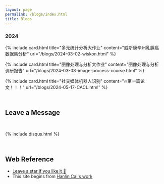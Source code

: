 ```yaml
---
layout: page
permalink: /blogs/index.html
title: Blogs
---
```



### 2024

{% include card.html title="多元统计分析大作业" content="威斯康辛州乳腺癌数据集分析" url="/blogs/2024-03-02-wiskon.html" %}

{% include card.html title="图像处理与分析大作业" content="图像处理与分析调研报告" url="/blogs/2024-03-03-image-process-course.html" %}

{% include card.html title="社交媒体机器人识别" content="🔥第一篇论文！！！" url="/blogs/2024-05-17-CACL.html" %}



<br>

## Leave a Message

<br>

{% include disqus.html %} 

<br>

## Web Reference

- [Leave a star if you like it 🥰](https://github.com/SirryChen/SirryChen.github.io) 
- This site begins from [Hanlin Cai's work](https://github.com/GuangLun2000/GuangLun2000.github.io)
